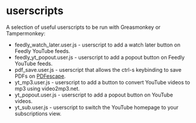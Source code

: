 userscripts
===========

A selection of useful userscripts to be run with Greasmonkey or Tampermonkey:

- feedly_watch_later.user.js - userscript to add a watch later button on Feedly YouTube feeds.
- feedly_yt_popout.user.js - userscript to add a popout button on Feedly YouTube feeds.
- pdf_save.user.js - userscript that allows the ctrl-s keybinding to save PDFs on [PDFescape](http://www.pdfescape.com).
- yt_mp3.user.js - userscript to add a button to convert YouTube videos to mp3 using video2mp3.net.
- yt_popout.user.js - userscript to add a popout button on YouTube videos.
- yt_sub.user.js - userscript to switch the YouTube homepage to your subscriptions view.
